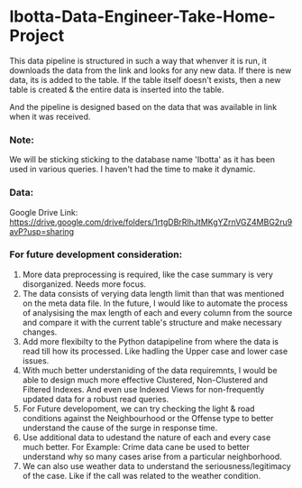 # Ibotta-Data-Engineer-Take-Home-Project

This data pipeline is structured in such a way that whenver it is run, it downloads the data from the link and looks for any new data. If there is new data, its is added to the table. If the table itself doesn't exists, then a new table is created & the entire data is inserted into the table.  

And the pipeline is designed based on the data that was available in link when it was received. 

### Note:
We will be sticking sticking to the database name 'Ibotta' as it has been used in various queries.  I haven't had the time to make it dynamic. 

### Data:
Google Drive Link: https://drive.google.com/drive/folders/1rtgDBrRIhJtMKgYZrnVGZ4MBG2ru9avP?usp=sharing 

### For future development consideration:

1.  More data preprocessing is required, like the case summary is very disorganized. Needs more focus.
2. The data consists of verying data length limit than that was mentioned on the meta data file. In the future, I would like to automate the process of analysising the 
    max length of each and every column from the source and compare it with the current table's structure and make necessary changes.
3. Add more flexibilty to the Python datapipeline from where the data is read till how its processed. Like hadling the Upper case and lower case issues.
4. With much better understaniding of the data requiremnts, I would be able to design much more effective Clustered, Non-Clustered and Filtered Indexes. 
    And even use Indexed Views for non-frequently updated data for a robust read queries.
5. For Future developoment, we can try checking the light & road conditions against the Neighbourhood or the Offense type to better understand the cause of the surge in response     time.
6. Use additional data to udestand the nature of each and every case much better. For Example: Crime data cane be used to better understand why so many cases arise from a 
    particular neighborhood.
7. We can also use weather data to understand the seriousness/legitimacy of the case. Like if the call was related to the weather condition.
